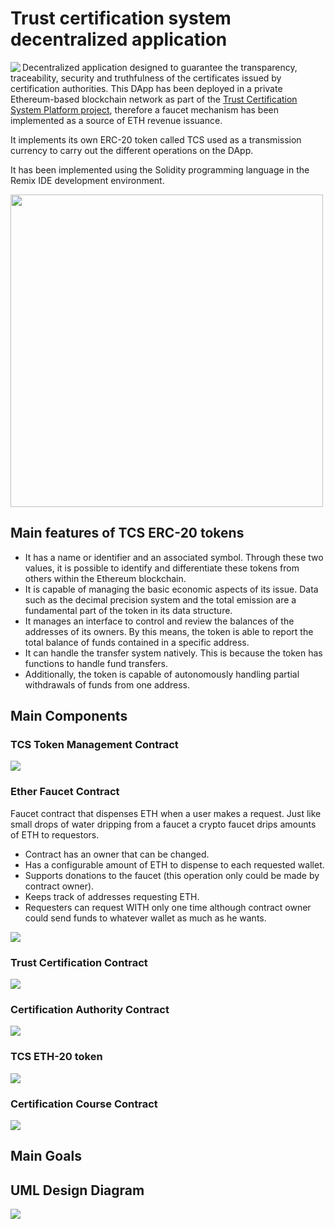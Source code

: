 # Trust certification system decentralized application

<img width="auto" align="left" src="./tcs_logo.jpg" />

Decentralized application designed to guarantee the transparency, traceability, security and truthfulness of the certificates issued by certification authorities.
This DApp has been deployed in a private Ethereum-based blockchain network as part of the [Trust Certification System Platform project](https://github.com/sergio11/trust_certification_system_blockchain), therefore a faucet mechanism has been implemented as a source of ETH revenue issuance.

It implements its own ERC-20 token called TCS used as a transmission currency to carry out the different operations on the DApp.

It has been implemented using the Solidity programming language in the Remix IDE development environment.


<img width="500px" src="./diagrams/dapp_diagram.drawio.png" />

## Main features of TCS ERC-20 tokens

* It has a name or identifier and an associated symbol. Through these two values, it is possible to identify and differentiate these tokens from others within the Ethereum blockchain.
* It is capable of managing the basic economic aspects of its issue. Data such as the decimal precision system and the total emission are a fundamental part of the token in its data structure.
* It manages an interface to control and review the balances of the addresses of its owners. By this means, the token is able to report the total balance of funds contained in a specific address.
* It can handle the transfer system natively. This is because the token has functions to handle fund transfers.
* Additionally, the token is capable of autonomously handling partial withdrawals of funds from one address.

## Main Components

### TCS Token Management Contract

<img width="auto" src="./diagrams/token_management_contract.svg" />

### Ether Faucet Contract

Faucet contract that dispenses ETH when a user makes a request. Just like small drops of water dripping from a faucet a crypto faucet drips amounts of ETH to requestors.

* Contract has an owner that can be changed.
* Has a configurable amount of ETH to dispense to each requested wallet.
* Supports donations to the faucet (this operation only could be made by contract owner).
* Keeps track of addresses requesting ETH.
* Requesters can request WITH only one time although contract owner could send funds to whatever wallet as much as he wants.

<img width="auto" src="./diagrams/faucet_diagram.svg" />

### Trust Certification Contract

<img width="auto" src="./diagrams/trust_certification_diagram.svg" />

### Certification Authority Contract

<img width="auto" src="./diagrams/certification_authority_diagram.svg" />

### TCS ETH-20 token

<img width="auto" src="./diagrams/erc20_diagram.svg" />

### Certification Course Contract

<img width="auto" src="./diagrams/certification_course_diagram.svg" />


## Main Goals

## UML Design Diagram

<img width="auto" src="./diagrams/dapp_uml_diagram.svg" />
